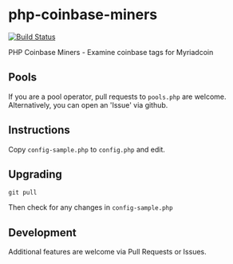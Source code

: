 # php-coinbase-miners
[![Build Status](https://travis-ci.com/cryptapus/php-coinbase-miners.svg?branch=master)](https://travis-ci.com/cryptapus/php-coinbase-miners)

PHP Coinbase Miners - Examine coinbase tags for Myriadcoin

## Pools
If you are a pool operator, pull requests to `pools.php` are welcome.
Alternatively, you can open an 'Issue' via github.

## Instructions
Copy `config-sample.php` to `config.php` and edit.

## Upgrading

    git pull

Then check for any changes in `config-sample.php`

## Development
Additional features are welcome via Pull Requests or Issues.
